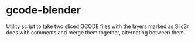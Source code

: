 # gcode-blender
Utility script to take two sliced GCODE files with the layers marked as Slic3r does with comments and merge them together, alternating between them.
